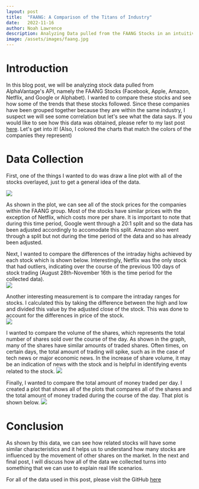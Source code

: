 ```yaml
---
layout: post
title:  "FAANG: A Comparison of the Titans of Industry"
date:   2022-11-16
author: Noah Lawrence
description: Analyzing Data pulled from the FAANG Stocks in an intuitive blog format
image: /assets/images/faang.jpg
---
```


# Introduction
In this blog post, we will be analyzing stock data pulled from AlphaVantage's API, namely the FAANG Stocks (Facebook, Apple, Amazon, Netflix, and Google or Alphabet).  I wanted to compare these stocks and see how some of the trends that these stocks followed.  Since these companies have been grouped together because they are within the same industry, I suspect we will see some correlation but let's see what the data says.  If you would like to see how this data was obtained, please refer to my last post <a href="https://micsport13.github.io/stat386-projects/2022/10/18/webscraping-post.html">here</a>.  Let's get into it! (Also, I colored the charts that match the colors of the companies they represent)

# Data Collection
First, one of the things I wanted to do was draw a line plot with all of the stocks overlayed, just to get a general idea of the data.

<img src="/stat386-projects/assets/images/EDA/FAANG_lineplot.png">

As shown in the plot, we can see all of the stock prices for the companies within the FAANG group.  Most of the stocks have similar prices with the exception of Netflix, which costs more per share.  It is important to note that during this time period, Google went through a 20:1 split and so the data has been adjusted accordingly to accomodate this split.  Amazon also went through a split but not during the time period of the data and so has already been adjusted.

Next, I wanted to compare the differences of the intraday highs achieved by each stock which is shown below.  Interestingly, Netflix was the only stock that had outliers, indicating over the course of the previous 100 days of stock trading (August 28th-November 16th is the time period for the collected data).  
<img src="/stat386-projects/assets/images/EDA/FAANG_boxplot_highs.png">

Another interesting measurement is to compare the intraday ranges for stocks.  I calculated this by taking the difference between the high and low and divided this value by the adjusted close of the stock.  This was done to account for the differences in price of the stock.   
<img src="/stat386-projects/assets/images/EDA/FAANG_boxplot_differences.png">

I wanted to compare the volume of the shares, which represents the total number of shares sold over the course of the day.  As shown in the graph, many of the shares have similar amounts of traded shares.  Often times, on certain days, the total amount of trading will spike, such as in the case of tech news or major economic news. In the increase of share volume, it may be an indication of news with the stock and is helpful in identifying events related to the stock.
<img src="/stat386-projects/assets/images/EDA/FAANG_lineplot_volume.png">

Finally, I wanted to compare the total amount of money traded per day.  I created a plot that shows all of the plots that compares all of the shares and the total amount of money traded during the course of the day.  That plot is shown below.
<img src="/stat386-projects/assets/images/EDA/FAANG_lineplot_totalvaluetraded.png">

# Conclusion
As shown by this data, we can see how related stocks will have some similar characteristics and it helps us to understand how many stocks are influenced by the movement of other shares on the market.  In the next and final post, I will discuss how all of the data we collected turns into something that we can use to explain real life scenarios.

For all of the data used in this post, please visit the GitHub <a href="https://github.com/micsport13/webscraping-project">here</a>